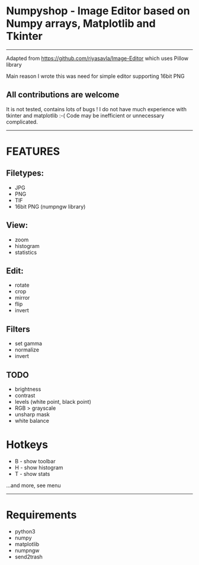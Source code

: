 # Numpyshop - Image Editor based on Numpy arrays, Matplotlib and Tkinter
--------------------------------------------------------

Adapted from https://github.com/riyasavla/Image-Editor
which uses Pillow library 

Main reason I wrote this was need for simple editor supporting 16bit PNG

 

**All contributions are welcome**
-----------------------------

It is not tested, contains lots of bugs !
I do not have much experience with tkinter and matplotlib :-( 
Code may be inefficient or unnecessary complicated.

-----------------------------
# FEATURES


## Filetypes:
* JPG
* PNG 
* TIF
* 16bit PNG  (numpngw library)


## View:
* zoom
* histogram
* statistics

## Edit:
* rotate
* crop
* mirror
* flip
* invert

## Filters
* set gamma
* normalize
* invert


## TODO
* brightness
* contrast
* levels (white point, black point)
* RGB > grayscale
* unsharp mask
* white balance

# Hotkeys
* B - show toolbar
* H - show histogram
* T - show stats

...and more, see menu

-----------------------------
# Requirements

* python3
* numpy
* matplotlib
* numpngw
* send2trash
